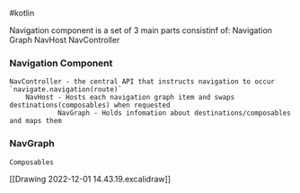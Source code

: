 #kotlin

Navigation component is a set of 3 main parts consistinf of:
	Navigation Graph
	NavHost
	NavController

### Navigation Component 
	NavController - the central API that instructs navigation to occur  `navigate.navigation(route)`
		NavHost - Hosts each navigation graph item and swaps destinations(composables) when requested
				NavGraph - Holds infomation about destinations/composables and maps them 

### NavGraph
	Composables
[[Drawing 2022-12-01 14.43.19.excalidraw]]